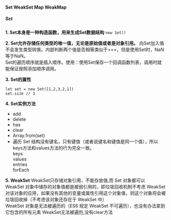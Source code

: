 #### Set WeakSet Map WeakMap
##### Set
**1. Set本身是一种构造函数，用来生成Set数据结构** 
`new Set()`  

**2.  Set允许存储任何类型的唯一值，无论是原始值或者是对象引用。**
向Set加入值不会发生类型转换。内部判断两个值是否相等类似于===，但是使用Set时，NaN等于NaN。  
Set的遍历顺序就是插入顺序。使用：使用Set保存一个回调函数列表，调用时就能保证按照添加顺序调用。

**3.  Set的属性**
```
let set = new Set([1,2,3,2,1])
set.size // 3
```
**4. Set实例方法**
* add
* delete
* has
* clear
* Array.from(set)
* 遍历
Set 结构没有键名，只有键值（或者说键名和键值是同一个值），所以keys方法和values方法的行为完全一致。  
keys  
values  
entries  
forEach  

**5. WeakSet**
WeakSet只存储对象引用，不能存放值,而 Set 对象都可以  
WeakSet 对象中储存的对象值都是被弱引用的，即垃圾回收机制不考虑 WeakSet 对该对象的应用，如果没有其他的变量或属性引用这个对象值，则这个对象将会被垃圾回收掉（不考虑该对象还存在于 WeakSet 中）  
WeakSet 对象是无法被遍历的（ES6 规定 WeakSet 不可遍历），也没有办法拿到它包含的所有元素 
WeakSet无法被遍历,没有clear方法  